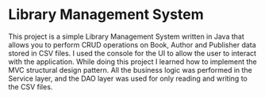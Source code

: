 # Library Management System

This project is a simple Library Management System written in Java that allows you to perform CRUD operations on Book, Author and Publisher data stored in CSV files. I used the console for the UI to allow the user to interact with the application. While doing this project I learned how to implement the MVC structural design pattern. All the business logic was performed in the Service layer, and the DAO layer was used for only reading and writing to the CSV files.



